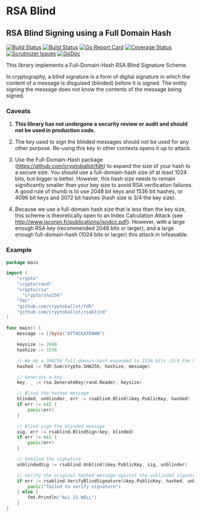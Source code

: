 # RSA Blind

## RSA Blind Signing using a Full Domain Hash

[![Build Status](https://scrutinizer-ci.com/g/cryptoballot/rsablind/badges/build.png?b=master)](https://scrutinizer-ci.com/g/cryptoballot/rsablind/build-status/master)
[![Build Status](https://travis-ci.org/cryptoballot/rsablind.svg?branch=master)](https://travis-ci.org/cryptoballot/rsablind)
[![Go Report Card](https://goreportcard.com/badge/github.com/cryptoballot/rsablind)](https://goreportcard.com/report/github.com/cryptoballot/rsablind)
[![Coverage Status](https://coveralls.io/repos/github/cryptoballot/rsablind/badge.svg?branch=master)](https://coveralls.io/github/cryptoballot/rsablind?branch=master)
[![Scrutinizer Issues](https://img.shields.io/badge/scrutinizer-issues-blue.svg)](https://scrutinizer-ci.com/g/cryptoballot/rsablind/issues)
[![GoDoc](https://godoc.org/github.com/cryptoballot/rsablind?status.svg)](https://godoc.org/github.com/cryptoballot/rsablind)  

This library implements a Full-Domain-Hash RSA Blind Signature Scheme. 

In cryptography, a blind signature is a form of digital signature in which the content of a message is disguised (blinded) before it is signed. The entity signing the message does not know the contents of the message being signed. 

### Caveats

1. **This library has not undergone a security review or audit and should not be used in production code.**

2. The key used to sign the blinded messages should not be used for any other purpose. Re-using this key in other contexts opens it up to attack. 

3. Use the Full-Domain-Hash package (https://github.com/cryptoballot/fdh) to expand the size of your hash to a secure size. You should use a full-domain-hash size of at least 1024 bits, but bigger is better. However, this hash size needs to remain significantly smaller than your key size to avoid RSA verification failures. A good rule of thumb is to use 2048 bit keys and 1536 bit hashes, or 4096 bit keys and 3072 bit hashes (hash size is 3/4 the key size). 

4. Because we use a full-domain hash size that is less than the key size, this scheme is theoretically open to an Index Calculation Attack (see http://www.jscoron.fr/publications/isodcc.pdf). However, with a large enough RSA key (recommended 2048 bits or larger), and a large enough full-domain-hash (1024 bits or larger) this attack in infeasable. 

### Example
```go
package main

import (
	"crypto"
	"crypto/rand"
	"crypto/rsa"
	_ "crypto/sha256"
	"fmt"
	"github.com/cryptoballot/fdh"
	"github.com/cryptoballot/rsablind"
)

func main() {
	message := []byte("ATTACKATDAWN")

	keysize := 2048
	hashize := 1536

	// We do a SHA256 full-domain-hash expanded to 1536 bits (3/4 the key size)
	hashed := fdh.Sum(crypto.SHA256, hashize, message)

	// Generate a key
	key, _ := rsa.GenerateKey(rand.Reader, keysize)

	// Blind the hashed message
	blinded, unblinder, err := rsablind.Blind(&key.PublicKey, hashed)
	if err != nil {
		panic(err)
	}

	// Blind sign the blinded message
	sig, err := rsablind.BlindSign(key, blinded)
	if err != nil {
		panic(err)
	}

	// Unblind the signature
	unblindedSig := rsablind.Unblind(&key.PublicKey, sig, unblinder)

	// Verify the original hashed message against the unblinded signature
	if err := rsablind.VerifyBlindSignature(&key.PublicKey, hashed, unblindedSig); err != nil {
		panic("failed to verify signature")
	} else {
		fmt.Println("ALL IS WELL")
	}
}


```
